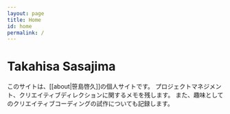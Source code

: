 ```yaml
---
layout: page
title: Home
id: home
permalink: /
---
```


# Takahisa Sasajima

このサイトは、[[about|笹島啓久]]の個人サイトです。
プロジェクトマネジメント、クリエイティブディレクションに関するメモを残します。
また、趣味としてのクリエイティブコーディングの試作についても記録します。
